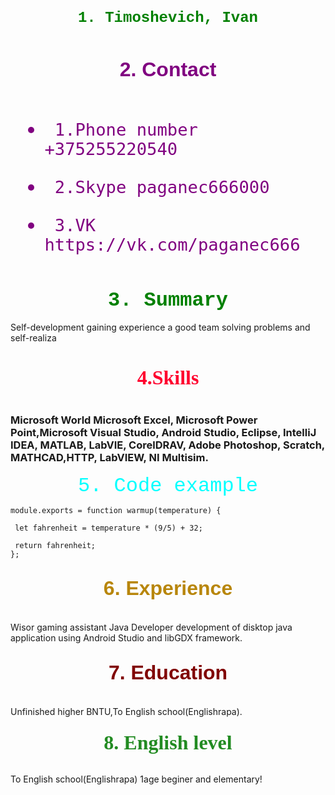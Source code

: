 

## <p align="center"><font face="courier" size="+2" color="#008000">1. Timoshevich, Ivan</font></p>
```
```
##  <p align="center"><font color="purple" face="arial" size="+3">2. Сontact   
```
```
-      1.Phone number +375255220540  
-      2.Skype paganec666000
-      3.VK https://vk.com/paganec666 
</font></p>
```
```
### <p align="center"><font face="courier" size="+3" color="#008000">  3. Summary </font></p>
Self-development gaining experience a good team solving problems and self-realiza
```
```

### <p align="center"><font size="+3" face="comic sans ms"  color="#FF002E">4.Skills</font></p>
```
```
<h3>Microsoft World Microsoft Excel, Microsoft Power Point,Microsoft Visual Studio, Android Studio, Eclipse, IntelliJ IDEA, MATLAB, LabVIE, CorelDRAV, Adobe Photoshop, Scratch, MATHCAD,HTTP, LabVIEW, NI Multisim.</h3>

<p align="center"><font face="courier" size="+3" color="#00FFFF">  5.  Code example</font></p>

 ```  
 module.exports = function warmup(temperature) {

  let fahrenheit = temperature * (9/5) + 32;

  return fahrenheit;
}; 
```


## <p align="center"><font color="#B8860B" face="arial" size="+3"> 6. Experience</font></p>
```
```
Wisor gaming assistant  Java Developer development of disktop java application using Android Studio and libGDX framework.

## <p align="center"><font color="#800000" face="arial" size="+3"> 7. Education </font></p>
```
```
Unfinished higher BNTU,To English school(Englishrapa).

### <p align="center"><font size="+3" face="comic sans ms"  color="#228B22">8. English level</font></p>
```
```
To English school(Englishrapa) 1age beginer and elementary!

